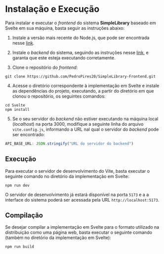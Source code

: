 # Instalação e Execução

Para instalar e executar o *frontend* do sistema **SimpleLibrary** baseado em
Svelte em sua máquina, basta seguir as instruções abaixo:

1. Instale a versão mais recente do Node.js, que pode ser encontrada nesse [link](https://nodejs.org/en/download).

2. Instale o *backend* do sistema, seguindo as instruções nesse
   [link](https://github.com/PedroPires20/SimpleLibrary-Backend/blob/main/docs/instalacao.md),
   e garanta que este esteja executando corretamente.

3. Clone o repositório do *frontend*:

```console
git clone https://github.com/PedroPires20/SimpleLibrary-Frontend.git
```

4. Acesse o diretório correspondente à implementação em Svelte e instale as
   dependências do projeto, executando, a partir do diretório em que clonou o
   repositório, os seguintes comandos:

```console
cd Svelte
npm install
```

5. Se o seu servidor do *backend* não estiver executando na máquina local (*localhost*)
na porta 3000, modifique a seguinte linha do arquivo `vite.config.js`, informando a URL
nal qual o servidor do *backend* pode ser encontrado:

```javascript
API_BASE_URL: JSON.stringify("URL do servidor do backend")
```

## Execução

Para executar o servidor de desenvolvimento do Vite, basta executar o seguinte comando no
diretório da implementação em Svelte:

```console
npm run dev
```

O servidor de desenvolvimento já estará disponível na porta `5173` e a
a interface do sistema poderá ser acessada pela URL
`http://localhost:5173`.

## Compilação

Se desejar compilar a implementação em Svelte para o formato utilizado na
distribuição como uma página web, basta executar o seguinte comando (também no
diretório da implementação em Svelte):

```console
npm run build
```
